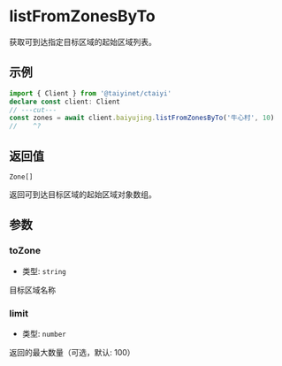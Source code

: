 # listFromZonesByTo

获取可到达指定目标区域的起始区域列表。

## 示例

```ts twoslash
import { Client } from '@taiyinet/ctaiyi'
declare const client: Client
// ---cut---
const zones = await client.baiyujing.listFromZonesByTo('牛心村', 10)
//    ^?
```

## 返回值

`Zone[]`

返回可到达目标区域的起始区域对象数组。

## 参数

### toZone

- 类型: `string`

目标区域名称

### limit

- 类型: `number`

返回的最大数量（可选，默认: 100）
